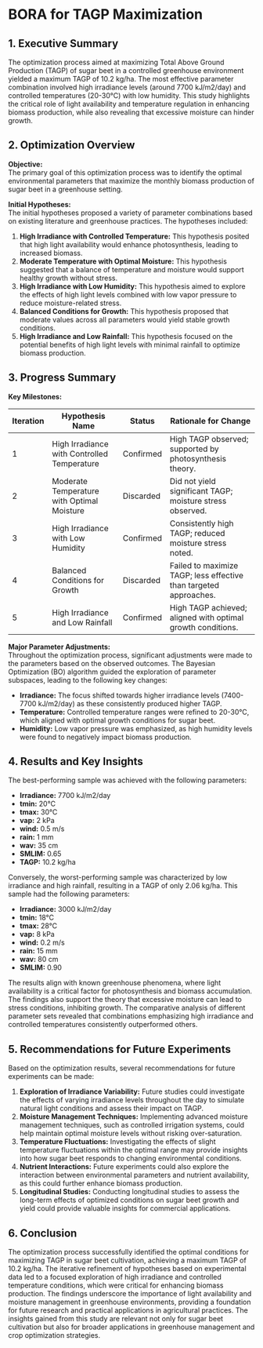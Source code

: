 # BORA for TAGP Maximization 

## 1. Executive Summary

The optimization process aimed at maximizing Total Above Ground Production (TAGP) of sugar beet in a controlled greenhouse environment yielded a maximum TAGP of 10.2 kg/ha. The most effective parameter combination involved high irradiance levels (around 7700 kJ/m2/day) and controlled temperatures (20-30°C) with low humidity. This study highlights the critical role of light availability and temperature regulation in enhancing biomass production, while also revealing that excessive moisture can hinder growth.

## 2. Optimization Overview

**Objective:**  
The primary goal of this optimization process was to identify the optimal environmental parameters that maximize the monthly biomass production of sugar beet in a greenhouse setting.

**Initial Hypotheses:**  
The initial hypotheses proposed a variety of parameter combinations based on existing literature and greenhouse practices. The hypotheses included:

1. **High Irradiance with Controlled Temperature:** This hypothesis posited that high light availability would enhance photosynthesis, leading to increased biomass.
2. **Moderate Temperature with Optimal Moisture:** This hypothesis suggested that a balance of temperature and moisture would support healthy growth without stress.
3. **High Irradiance with Low Humidity:** This hypothesis aimed to explore the effects of high light levels combined with low vapor pressure to reduce moisture-related stress.
4. **Balanced Conditions for Growth:** This hypothesis proposed that moderate values across all parameters would yield stable growth conditions.
5. **High Irradiance and Low Rainfall:** This hypothesis focused on the potential benefits of high light levels with minimal rainfall to optimize biomass production.

## 3. Progress Summary

**Key Milestones:**

| Iteration | Hypothesis Name                          | Status         | Rationale for Change                                      |
|-----------|------------------------------------------|----------------|----------------------------------------------------------|
| 1         | High Irradiance with Controlled Temperature | Confirmed      | High TAGP observed; supported by photosynthesis theory.  |
| 2         | Moderate Temperature with Optimal Moisture | Discarded      | Did not yield significant TAGP; moisture stress observed. |
| 3         | High Irradiance with Low Humidity        | Confirmed      | Consistently high TAGP; reduced moisture stress noted.   |
| 4         | Balanced Conditions for Growth           | Discarded      | Failed to maximize TAGP; less effective than targeted approaches. |
| 5         | High Irradiance and Low Rainfall         | Confirmed      | High TAGP achieved; aligned with optimal growth conditions. |

**Major Parameter Adjustments:**  
Throughout the optimization process, significant adjustments were made to the parameters based on the observed outcomes. The Bayesian Optimization (BO) algorithm guided the exploration of parameter subspaces, leading to the following key changes:

- **Irradiance:** The focus shifted towards higher irradiance levels (7400-7700 kJ/m2/day) as these consistently produced higher TAGP.
- **Temperature:** Controlled temperature ranges were refined to 20-30°C, which aligned with optimal growth conditions for sugar beet.
- **Humidity:** Low vapor pressure was emphasized, as high humidity levels were found to negatively impact biomass production.

## 4. Results and Key Insights

The best-performing sample was achieved with the following parameters:

- **Irradiance:** 7700 kJ/m2/day
- **tmin:** 20°C
- **tmax:** 30°C
- **vap:** 2 kPa
- **wind:** 0.5 m/s
- **rain:** 1 mm
- **wav:** 35 cm
- **SMLIM:** 0.65
- **TAGP:** 10.2 kg/ha

Conversely, the worst-performing sample was characterized by low irradiance and high rainfall, resulting in a TAGP of only 2.06 kg/ha. This sample had the following parameters:

- **Irradiance:** 3000 kJ/m2/day
- **tmin:** 18°C
- **tmax:** 28°C
- **vap:** 8 kPa
- **wind:** 0.2 m/s
- **rain:** 15 mm
- **wav:** 80 cm
- **SMLIM:** 0.90

The results align with known greenhouse phenomena, where light availability is a critical factor for photosynthesis and biomass accumulation. The findings also support the theory that excessive moisture can lead to stress conditions, inhibiting growth. The comparative analysis of different parameter sets revealed that combinations emphasizing high irradiance and controlled temperatures consistently outperformed others.

## 5. Recommendations for Future Experiments

Based on the optimization results, several recommendations for future experiments can be made:

1. **Exploration of Irradiance Variability:** Future studies could investigate the effects of varying irradiance levels throughout the day to simulate natural light conditions and assess their impact on TAGP.
2. **Moisture Management Techniques:** Implementing advanced moisture management techniques, such as controlled irrigation systems, could help maintain optimal moisture levels without risking over-saturation.
3. **Temperature Fluctuations:** Investigating the effects of slight temperature fluctuations within the optimal range may provide insights into how sugar beet responds to changing environmental conditions.
4. **Nutrient Interactions:** Future experiments could also explore the interaction between environmental parameters and nutrient availability, as this could further enhance biomass production.
5. **Longitudinal Studies:** Conducting longitudinal studies to assess the long-term effects of optimized conditions on sugar beet growth and yield could provide valuable insights for commercial applications.

## 6. Conclusion

The optimization process successfully identified the optimal conditions for maximizing TAGP in sugar beet cultivation, achieving a maximum TAGP of 10.2 kg/ha. The iterative refinement of hypotheses based on experimental data led to a focused exploration of high irradiance and controlled temperature conditions, which were critical for enhancing biomass production. The findings underscore the importance of light availability and moisture management in greenhouse environments, providing a foundation for future research and practical applications in agricultural practices. The insights gained from this study are relevant not only for sugar beet cultivation but also for broader applications in greenhouse management and crop optimization strategies.